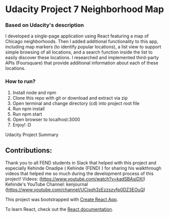 # Udacity Project 7 Neighborhood Map

### Based on Udacity's description
I developed a single-page application using React featuring a map of Chicago neighborhoods. Then I added additional functionality to this app, including map markers (to identify popular locations), a list view to support simple browsing of all locations, and a search function inside the list to easily discover these locations. I researched and implemented third-party APIs (Foursquare) that provide additional information about each of these locations.

### How to run?
1. Install node and npm
2. Clone this repo with git or download and extract via zip
3. Open terminal and change directory (cd) into project root file
4. Run npm install
5. Run npm start
6. Open browser to localhost:3000
7. Enjoy! :D

Udacity Project Summary

## Contributions:
Thank you to all FEND students in Slack that helped with this project and especially Kehinde Onadipe ( Kehinde (FEND) ) for sharing his walkthrough videos that helped me so much during the development process of this project!
Videos: (<https://www.youtube.com/watch?v=kadSBAsjDXI>)
Kehinde's YouTube Channel: kenjournal (<https://www.youtube.com/channel/UCjsqh3zEzzszyfp0DZ3EOuQ>)

This project was bootstrapped with [Create React App](https://github.com/facebook/create-react-app).

To learn React, check out the [React documentation](https://reactjs.org/).
